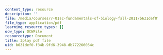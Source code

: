 ```yaml
---
content_type: resource
description: ''
file: /media/courses/7-01sc-fundamentals-of-biology-fall-2011/b631def0f34b9fd63948db772266054c_htYyCEdc8B4.pdf
file_type: application/pdf
learning_resource_types: []
ocw_type: OCWFile
resourcetype: Document
title: 3play pdf file
uid: b631def0-f34b-9fd6-3948-db772266054c
---
```

